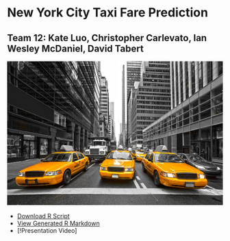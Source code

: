 # New York City Taxi Fare Prediction

## Team 12: Kate Luo, Christopher Carlevato, Ian Wesley McDaniel, David Tabert
![ ](taxi-cab-nyc.jpg)

- [Download R Script](TP2_Improved.R)
- [View Generated R Markdown](TP2_RMD.pdf) 
- [!Presentation Video]

